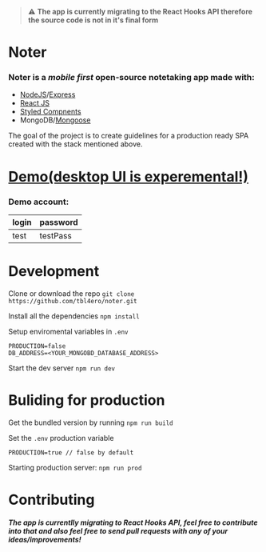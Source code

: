 > :warning: **The app is currently migrating to the React Hooks API therefore the source code is not in it's final form**


# Noter

### Noter is a *mobile first* open-source notetaking app made with:

* [NodeJS](https://github.com/nodejs/node)/[Express](https://github.com/expressjs/express)
* [React JS](https://github.com/facebook/react)
* [Styled Compnents](https://github.com/styled-components/styled-components)
* MongoDB/[Mongoose](https://github.com/Automattic/mongoose)

The goal of the project is to create guidelines for a production ready SPA created with the stack mentioned above.

# [Demo(desktop UI is experemental!)](http://note-r.herokuapp.com)


### Demo account:
login | password |
| -- | -- |
| test | testPass  | 

# Development
Clone or download the repo 
`git clone https://github.com/tbl4ero/noter.git`

Install all the dependencies
`npm install`


Setup enviromental variables in `.env`
```
PRODUCTION=false
DB_ADDRESS=<YOUR_MONGOBD_DATABASE_ADDRESS>
```

Start the dev server
`npm run dev`

# Buliding for production
Get the bundled version by running 
`npm run build`

Set the `.env` production variable
```
PRODUCTION=true // false by default
```

Starting production server:
`npm run prod`

# Contributing
##### The app is currentlly migrating to React Hooks API, feel free to contribute into that and also feel free to send pull requests with any of your ideas/improvements!


